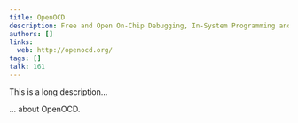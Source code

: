 ```yaml
---
title: OpenOCD
description: Free and Open On-Chip Debugging, In-System Programming and Boundary-Scan Testing
authors: []
links:
  web: http://openocd.org/
tags: []
talk: 161
---
```


This is a long description...
<!--more-->
... about OpenOCD.
